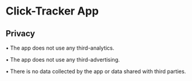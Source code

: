 # Click-Tracker App

## Privacy

• The app does not use any third-analytics. 

• The app does not use any third-advertising.

• There is no data collected by the app or data shared with third parties.
